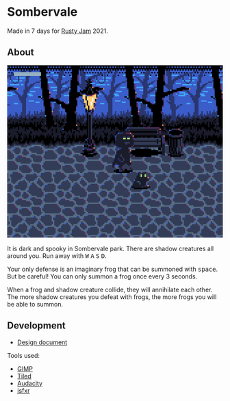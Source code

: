 # Sombervale

Made in 7 days for [Rusty Jam](https://itch.io/jam/rusty-jam) 2021.

## About

![Sombervale Screen Shot](./img/screenshot.png)

It is dark and spooky in Sombervale park. There are shadow creatures all around you. Run away with <kbd>W</kbd> <kbd>A</kbd> <kbd>S</kbd> <kbd>D</kbd>.

Your only defense is an imaginary frog that can be summoned with <kbd>space</kbd>. But be careful! You can only summon a frog once every 3 seconds.

When a frog and shadow creature collide, they will annihilate each other. The more shadow creatures you defeat with frogs, the more frogs you will be able to summon.

## Development

- [Design document](https://docs.google.com/document/d/1BKp-P05siMCP8Wghgyq5JWHpdYwhqHKvGEM1hcASWTA/edit?usp=sharing)

Tools used:

- [GIMP](https://gimp.org/)
- [Tiled](https://www.mapeditor.org/)
- [Audacity](https://www.audacityteam.org/)
- [jsfxr](https://sfxr.me/)
